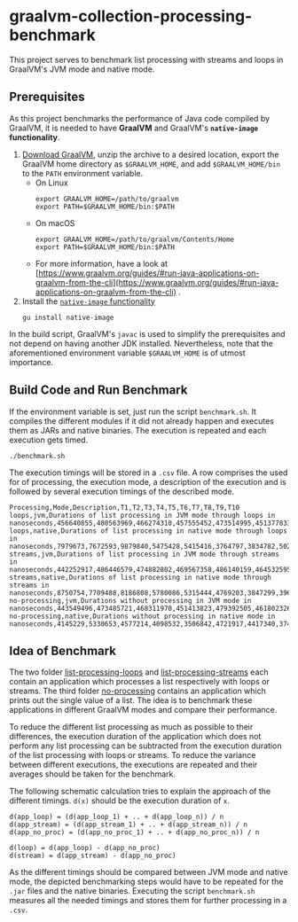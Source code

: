 # graalvm-collection-processing-benchmark

This project serves to benchmark list processing with streams and loops in GraalVM's JVM mode and native mode.

## Prerequisites

As this project benchmarks the performance of Java code compiled by GraalVM, it is needed to have **GraalVM** and
GraalVM's **`native-image` functionality**.

1. [Download GraalVM](https://www.graalvm.org/downloads/), unzip the archive to a desired location, export the GraalVM
   home directory as `$GRAALVM_HOME`, and add `$GRAALVM_HOME/bin` to the `PATH` environment variable.
    * On Linux
      ```shell
      export GRAALVM_HOME=/path/to/graalvm
      export PATH=$GRAALVM_HOME/bin:$PATH
      ```
    * On macOS
      ```shell
      export GRAALVM_HOME=/path/to/graalvm/Contents/Home
      export PATH=$GRAALVM_HOME/bin:$PATH
      ```
    * For more information, have a look
      at [https://www.graalvm.org/guides/#run-java-applications-on-graalvm-from-the-cli](https://www.graalvm.org/guides/#run-java-applications-on-graalvm-from-the-cli)
      .
2. Install the [`native-image` functionality](https://www.graalvm.org/reference-manual/native-image/)
   ```shell
   gu install native-image
   ```

In the build script, GraalVM's `javac` is used to simplify the prerequisites and not depend on having another JDK
installed. Nevertheless, note that the aforementioned environment variable `$GRAALVM_HOME` is of utmost importance.

## Build Code and Run Benchmark

If the environment variable is set, just run the script `benchmark.sh`. It compiles the different modules if it did not
already happen and executes them as JARs and native binaries. The execution is repeated and each execution gets timed.

```shell
./benchmark.sh
```

The execution timings will be stored in a `.csv` file. A row comprises the used for of processing, the execution mode, a
description of the execution and is followed by several execution timings of the described mode.

```
Processing,Mode,Description,T1,T2,T3,T4,T5,T6,T7,T8,T9,T10
loops,jvm,Durations of list processing in JVM mode through loops in nanoseconds,456640855,480563969,466274310,457555452,473514995,451377833,465314880,470706899,470199321,476601833
loops,native,Durations of list processing in native mode through loops in nanoseconds,7979673,7672593,9879840,5475428,5415416,3764797,3834782,5024665,4398057,4784259
streams,jvm,Durations of list processing in JVM mode through streams in nanoseconds,442252917,486446579,474882802,469567358,486140159,464532595,494910979,490998692,492638200,466492981
streams,native,Durations of list processing in native mode through streams in nanoseconds,8750754,7709488,8186808,5780086,5315444,4769203,3847299,3968024,4391808,4771771
no-processing,jvm,Durations without processing in JVM mode in nanoseconds,443549496,473485721,468311970,451413823,479392505,461802326,460117760,471456463,458598231,471726635
no-processing,native,Durations without processing in native mode in nanoseconds,4145229,5330653,4577214,4098532,3506842,4721917,4417340,3747131,3686842,4774681
```

## Idea of Benchmark

The two folder [list-processing-loops](list-processing-loops) and [list-processing-streams](list-processing-streams)
each contain an application which processes a list respectively with loops or streams. The third
folder [no-processing](no-processing) contains an application which prints out the single value of a list. The idea is
to benchmark these applications in different GraalVM modes and compare their performance.

To reduce the different list processing as much as possible to their differences, the execution duration of the
application which does not perform any list processing can be subtracted from the execution duration of the list
processing with loops or streams. To reduce the variance between different executions, the executions are repeated and
their averages should be taken for the benchmark.

The following schematic calculation tries to explain the approach of the different timings. `d(x)` should be the
execution duration of `x`.

```
d(app_loop) = (d(app_loop_1) + .. + d(app_loop_n)) / n
d(app_stream) = (d(app_stream_1) + .. + d(app_stream_n)) / n
d(app_no_proc) = (d(app_no_proc_1) + .. + d(app_no_proc_n)) / n

d(loop) = d(app_loop) - d(app_no_proc)
d(stream) = d(app_stream) - d(app_no_proc)
```

As the different timings should be compared between JVM mode and native mode, the depicted benchmarking steps would have
to be repeated for the `.jar` files and the native binaries. Executing the script `benchmark.sh` measures all the needed
timings and stores them for further processing in a `.csv`.
